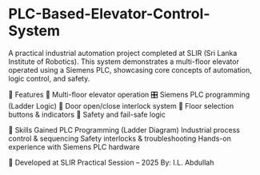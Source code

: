 # PLC-Based-Elevator-Control-System

A practical industrial automation project completed at SLIR (Sri Lanka Institute of Robotics). This system demonstrates a multi-floor elevator operated using a Siemens PLC, showcasing core concepts of automation, logic control, and safety.

🔧 Features
🏢 Multi-floor elevator operation
🎛️ Siemens PLC programming (Ladder Logic)
🛑 Door open/close interlock system
📶 Floor selection buttons & indicators
🧩 Safety and fail-safe logic

🧠 Skills Gained
PLC Programming (Ladder Diagram)
Industrial process control & sequencing
Safety interlocks & troubleshooting
Hands-on experience with Siemens PLC hardware

📍 Developed at
SLIR Practical Session – 2025
By: I.L. Abdullah
